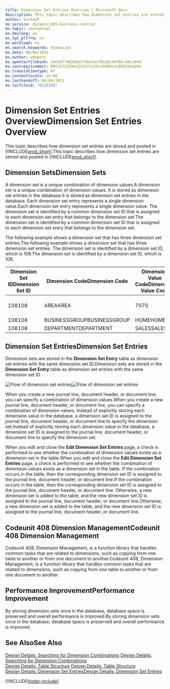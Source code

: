 ```yaml
---
title: Dimension Set Entries Overview | Microsoft Docs
description: This topic describes how dimension set entries are stored and posted in Dynamcis 365.
author: SorenGP
ms.service: dynamics365-business-central
ms.topic: conceptual
ms.devlang: na
ms.tgt_pltfrm: na
ms.workload: na
ms.search.keywords: dimension
ms.date: 06/08/2021
ms.author: edupont
ms.openlocfilehash: c6e3df748269e2f40e3acf0a28ce0f6bc48ca944
ms.sourcegitcommit: 0953171d39e1232a7c126142d68cac858234a20e
ms.translationtype: HT
ms.contentlocale: en-NZ
ms.lasthandoff: 06/09/2021
ms.locfileid: "6215319"
---
```

# <a name="dimension-set-entries-overview"></a><span data-ttu-id="7b6e3-103">Dimension Set Entries Overview</span><span class="sxs-lookup"><span data-stu-id="7b6e3-103">Dimension Set Entries Overview</span></span>
<span data-ttu-id="7b6e3-104">This topic describes how dimension set entries are stored and posted in [!INCLUDE[prod_short](includes/prod_short.md)].</span><span class="sxs-lookup"><span data-stu-id="7b6e3-104">This topic describes how dimension set entries are stored and posted in [!INCLUDE[prod_short](includes/prod_short.md)].</span></span>  

## <a name="dimension-sets"></a><span data-ttu-id="7b6e3-105">Dimension Sets</span><span class="sxs-lookup"><span data-stu-id="7b6e3-105">Dimension Sets</span></span>  
<span data-ttu-id="7b6e3-106">A dimension set is a unique combination of dimension values.</span><span class="sxs-lookup"><span data-stu-id="7b6e3-106">A dimension set is a unique combination of dimension values.</span></span> <span data-ttu-id="7b6e3-107">It is stored as dimension set entries in the database.</span><span class="sxs-lookup"><span data-stu-id="7b6e3-107">It is stored as dimension set entries in the database.</span></span> <span data-ttu-id="7b6e3-108">Each dimension set entry represents a single dimension value.</span><span class="sxs-lookup"><span data-stu-id="7b6e3-108">Each dimension set entry represents a single dimension value.</span></span> <span data-ttu-id="7b6e3-109">The dimension set is identified by a common dimension set ID that is assigned to each dimension set entry that belongs to the dimension set.</span><span class="sxs-lookup"><span data-stu-id="7b6e3-109">The dimension set is identified by a common dimension set ID that is assigned to each dimension set entry that belongs to the dimension set.</span></span>  

<span data-ttu-id="7b6e3-110">The following example shows a dimension set that has three dimension set entries.</span><span class="sxs-lookup"><span data-stu-id="7b6e3-110">The following example shows a dimension set that has three dimension set entries.</span></span> <span data-ttu-id="7b6e3-111">The dimension set is identified by a dimension set ID, which is 108.</span><span class="sxs-lookup"><span data-stu-id="7b6e3-111">The dimension set is identified by a dimension set ID, which is 108.</span></span>  

|<span data-ttu-id="7b6e3-112">Dimension Set ID</span><span class="sxs-lookup"><span data-stu-id="7b6e3-112">Dimension Set ID</span></span>|<span data-ttu-id="7b6e3-113">Dimension Code</span><span class="sxs-lookup"><span data-stu-id="7b6e3-113">Dimension Code</span></span>|<span data-ttu-id="7b6e3-114">Dimension Value Code</span><span class="sxs-lookup"><span data-stu-id="7b6e3-114">Dimension Value Code</span></span>|<span data-ttu-id="7b6e3-115">Dimension Value Name</span><span class="sxs-lookup"><span data-stu-id="7b6e3-115">Dimension Value Name</span></span>|  
|----------------------|--------------------|--------------------------|--------------------------|  
|<span data-ttu-id="7b6e3-116">108</span><span class="sxs-lookup"><span data-stu-id="7b6e3-116">108</span></span>|<span data-ttu-id="7b6e3-117">AREA</span><span class="sxs-lookup"><span data-stu-id="7b6e3-117">AREA</span></span>|<span data-ttu-id="7b6e3-118">70</span><span class="sxs-lookup"><span data-stu-id="7b6e3-118">70</span></span>|<span data-ttu-id="7b6e3-119">America North</span><span class="sxs-lookup"><span data-stu-id="7b6e3-119">America North</span></span>|  
|<span data-ttu-id="7b6e3-120">108</span><span class="sxs-lookup"><span data-stu-id="7b6e3-120">108</span></span>|<span data-ttu-id="7b6e3-121">BUSINESSGROUP</span><span class="sxs-lookup"><span data-stu-id="7b6e3-121">BUSINESSGROUP</span></span>|<span data-ttu-id="7b6e3-122">HOME</span><span class="sxs-lookup"><span data-stu-id="7b6e3-122">HOME</span></span>|<span data-ttu-id="7b6e3-123">Home</span><span class="sxs-lookup"><span data-stu-id="7b6e3-123">Home</span></span>|  
|<span data-ttu-id="7b6e3-124">108</span><span class="sxs-lookup"><span data-stu-id="7b6e3-124">108</span></span>|<span data-ttu-id="7b6e3-125">DEPARTMENT</span><span class="sxs-lookup"><span data-stu-id="7b6e3-125">DEPARTMENT</span></span>|<span data-ttu-id="7b6e3-126">SALES</span><span class="sxs-lookup"><span data-stu-id="7b6e3-126">SALES</span></span>|<span data-ttu-id="7b6e3-127">Sales</span><span class="sxs-lookup"><span data-stu-id="7b6e3-127">Sales</span></span>|  

## <a name="dimension-set-entries"></a><span data-ttu-id="7b6e3-128">Dimension Set Entries</span><span class="sxs-lookup"><span data-stu-id="7b6e3-128">Dimension Set Entries</span></span>  
<span data-ttu-id="7b6e3-129">Dimension sets are stored in the **Dimension Set Entry** table as dimension set entries with the same dimension set ID.</span><span class="sxs-lookup"><span data-stu-id="7b6e3-129">Dimension sets are stored in the **Dimension Set Entry** table as dimension set entries with the same dimension set ID.</span></span>  

<span data-ttu-id="7b6e3-130">![Flow of dimension set entries](media/dimensionentrynav7.png "Flow of dimension set entries")</span><span class="sxs-lookup"><span data-stu-id="7b6e3-130">![Flow of dimension set entries](media/dimensionentrynav7.png "Flow of dimension set entries")</span></span>  

<span data-ttu-id="7b6e3-131">When you create a new journal line, document header, or document line, you can specify a combination of dimension values.</span><span class="sxs-lookup"><span data-stu-id="7b6e3-131">When you create a new journal line, document header, or document line, you can specify a combination of dimension values.</span></span> <span data-ttu-id="7b6e3-132">Instead of explicitly storing each dimension value in the database, a dimension set ID is assigned to the journal line, document header, or document line to specify the dimension set.</span><span class="sxs-lookup"><span data-stu-id="7b6e3-132">Instead of explicitly storing each dimension value in the database, a dimension set ID is assigned to the journal line, document header, or document line to specify the dimension set.</span></span>  

<span data-ttu-id="7b6e3-133">When you edit and close the **Edit Dimension Set Entries** page, a check is performed to see whether the combination of dimension values exists as a dimension set in the table.</span><span class="sxs-lookup"><span data-stu-id="7b6e3-133">When you edit and close the **Edit Dimension Set Entries** page, a check is performed to see whether the combination of dimension values exists as a dimension set in the table.</span></span> <span data-ttu-id="7b6e3-134">If the combination occurs in the table, then the corresponding dimension set ID is assigned to the journal line, document header, or document line.</span><span class="sxs-lookup"><span data-stu-id="7b6e3-134">If the combination occurs in the table, then the corresponding dimension set ID is assigned to the journal line, document header, or document line.</span></span> <span data-ttu-id="7b6e3-135">Otherwise, a new dimension set is added to the table, and the new dimension set ID is assigned to the journal line, document header, or document line.</span><span class="sxs-lookup"><span data-stu-id="7b6e3-135">Otherwise, a new dimension set is added to the table, and the new dimension set ID is assigned to the journal line, document header, or document line.</span></span>

## <a name="codeunit-408-dimension-management"></a><span data-ttu-id="7b6e3-136">Codeunit 408 Dimension Management</span><span class="sxs-lookup"><span data-stu-id="7b6e3-136">Codeunit 408 Dimension Management</span></span>
<span data-ttu-id="7b6e3-137">Codeunit 408, Dimension Management, is a function library that handles common tasks that are related to dimensions, such as copying from one table to another or from one document to another.</span><span class="sxs-lookup"><span data-stu-id="7b6e3-137">Codeunit 408, Dimension Management, is a function library that handles common tasks that are related to dimensions, such as copying from one table to another or from one document to another.</span></span>

## <a name="performance-improvement"></a><span data-ttu-id="7b6e3-138">Performance Improvement</span><span class="sxs-lookup"><span data-stu-id="7b6e3-138">Performance Improvement</span></span>  
<span data-ttu-id="7b6e3-139">By storing dimension sets once in the database, database space is preserved and overall performance is improved.</span><span class="sxs-lookup"><span data-stu-id="7b6e3-139">By storing dimension sets once in the database, database space is preserved and overall performance is improved.</span></span>  

## <a name="see-also"></a><span data-ttu-id="7b6e3-140">See Also</span><span class="sxs-lookup"><span data-stu-id="7b6e3-140">See Also</span></span>
<span data-ttu-id="7b6e3-141">[Design Details: Searching for Dimension Combinations](design-details-searching-for-dimension-combinations.md) </span><span class="sxs-lookup"><span data-stu-id="7b6e3-141">[Design Details: Searching for Dimension Combinations](design-details-searching-for-dimension-combinations.md) </span></span>  
<span data-ttu-id="7b6e3-142">[Design Details: Table Structure](design-details-table-structure.md) </span><span class="sxs-lookup"><span data-stu-id="7b6e3-142">[Design Details: Table Structure](design-details-table-structure.md) </span></span>  
[<span data-ttu-id="7b6e3-143">Design Details: Dimension Set Entries</span><span class="sxs-lookup"><span data-stu-id="7b6e3-143">Design Details: Dimension Set Entries</span></span>](design-details-dimension-set-entries.md)   


[!INCLUDE[footer-include](includes/footer-banner.md)]
